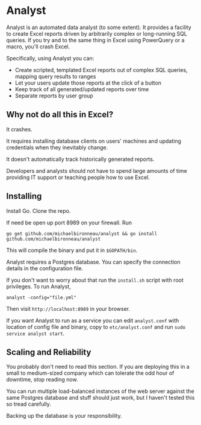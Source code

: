 # Analyst

Analyst is an automated data analyst (to some extent). It provides a facility to create Excel reports driven by arbitrarily complex or long-running SQL queries. If you try and to the same thing in Excel using PowerQuery or a macro, you'll crash Excel.

Specifically, using Analyst you can:

* Create scripted, templated Excel reports out of complex SQL queries, mapping query results to ranges
* Let your users update those reports at the click of a button
* Keep track of all generated/updated reports over time
* Separate reports by user group

## Why not do all this in Excel?

It crashes. 

It requires installing database clients on users' machines and updating credentials when they inevitably change. 

It doesn't automatically track historically generated reports.

Developers and analysts should not have to spend large amounts of time providing IT support or teaching people how to use Excel.

## Installing

Install Go. Clone the repo. 

If need be open up port 8989 on your firewall. Run 

`go get github.com/michaelbironneau/analyst && go install github.com/michaelbironneau/analyst`

This will compile the binary and put it in `$GOPATH/bin`. 

Analyst requires a Postgres database. You can specify the connection details in the configuration file. 

If you don't want to worry about that run the `install.sh` script with root privileges. To run Analyst, 

`analyst -config="file.yml"`

Then visit `http://localhost:8989` in your browser.

If you want Analyst to run as a service you can edit `analyst.conf` with location of config file and binary, copy to `etc/analyst.conf` and run `sudo service analyst start`. 


## Scaling and Reliability

You probably don't need to read this section. If you are deploying this in a small to medium-sized company which can tolerate the odd hour of downtime, stop reading now.

You can run multiple load-balanced instances of the web server against the same Postgres database and stuff should just work, but I haven't tested this so tread carefully. 

Backing up the database is your responsibility.
